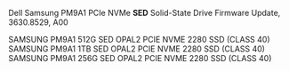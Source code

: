 Dell Samsung PM9A1 PCIe NVMe **SED** Solid-State Drive Firmware Update, 3630.8529, A00

SAMSUNG PM9A1 512G SED OPAL2 PCIE NVME 2280 SSD (CLASS 40)
SAMSUNG PM9A1 1TB SED OPAL2 PCIE NVME 2280 SSD (CLASS 40)
SAMSUNG PM9A1 256G SED OPAL2 PCIE NVME 2280 SSD (CLASS 40)
